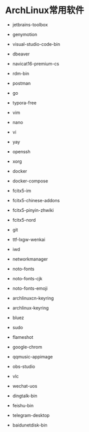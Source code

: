 # ArchLinux常用软件

- jetbrains-toolbox
- genymotion
- visual-studio-code-bin
- dbeaver
- navicat16-premium-cs
- rdm-bin
- postman
- go
- typora-free
- vim
- nano
- vi
- yay
- openssh
- xorg
- docker
- docker-compose



- fcitx5-im

- fcitx5-chinese-addons

- fcitx5-pinyin-zhwiki

- fcitx5-nord

- git

- ttf-lxgw-wenkai

- iwd

- networkmanager

- noto-fonts

- noto-fonts-cjk

- noto-fonts-emoji

- archlinuxcn-keyring

- archlinux-keyring

- bluez

- sudo

- flameshot

  



- google-chrom
- qqmusic-appimage
- obs-studio
- vlc
- wechat-uos
- dingtalk-bin
- feishu-bin
- telegram-desktop
- baidunetdisk-bin